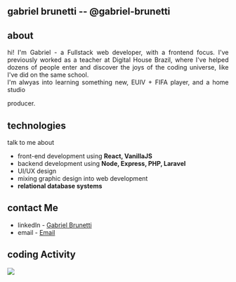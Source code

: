 ## gabriel brunetti -- @gabriel-brunetti

## about
<p align='justify'> hi! I'm Gabriel - a Fullstack web developer, with a frontend focus. I've previously worked as a teacher at Digital House Brazil, where I've helped dozens of people enter and discover the joys of the coding universe, like I've did on the same school.<br>I'm alwyas into learning something new, EUIV + FIFA player, and a home studio </p> producer.

## technologies
talk to me about
- front-end development using **React, VanillaJS**
- backend development using **Node, Express, PHP, Laravel**
- UI/UX design
- mixing graphic design into web development
- **relational database systems**

## contact Me
- linkedIn - [Gabriel Brunetti](https://www.linkedin.com/in/gabriel-brunetti/)
- email - [Email](gabriel.brunetti1@gmail.com)

## coding Activity
<p align="justify" >
  <img src="https://github-readme-stats.vercel.app/api?username=gabriel-brunetti&count_private=true&show_icons=true&theme=material-palenight" />
</p>


<!--
**gabriel-brunetti/gabriel-brunetti** is a ✨ _special_ ✨ repository because its `README.md` (this file) appears on your GitHub profile.

Here are some ideas to get you started:

- 🔭 I’m currently working on ...
- 🌱 I’m currently learning ...
- 👯 I’m looking to collaborate on ...
- 🤔 I’m looking for help with ...
- 💬 Ask me about ...
- 📫 How to reach me: ...
- 😄 Pronouns: ...
- ⚡ Fun fact: ...
-->
